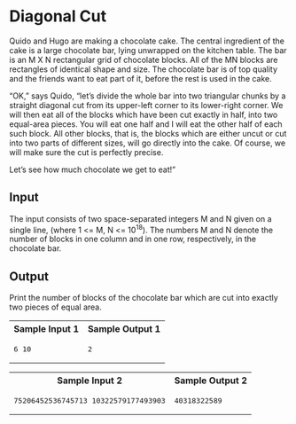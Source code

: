 # Diagonal Cut

Quido and Hugo are making a chocolate cake. The central ingredient of the cake is a large chocolate bar, lying unwrapped on the kitchen table. The bar is an M X N rectangular grid of chocolate blocks. All of the MN blocks are rectangles of identical shape and size. The chocolate bar is of top quality and the friends want to eat part of it, before the rest is used in the cake.

“OK,” says Quido, “let’s divide the whole bar into two triangular chunks by a straight diagonal cut from its upper-left corner to its lower-right corner. We will then eat all of the blocks which have been cut exactly in half, into two equal-area pieces. You will eat one half and I will eat the other half of each such block. All other blocks, that is, the blocks which are either uncut or cut into two parts of different sizes, will go directly into the cake. Of course, we will make sure the cut is perfectly precise.

Let’s see how much chocolate we get to eat!”

## Input

The input consists of two space-separated integers M and N given on a single line, (where 1 <= M, N <= 10<sup>18</sup>). The numbers M and N denote the number of blocks in one column and in one row, respectively, in the chocolate bar.

## Output

Print the number of blocks of the chocolate bar which are cut into exactly two pieces of equal area.

<table class="sample" summary="sample data">

<tbody>

<tr>

<th>Sample Input 1</th>

<th>Sample Output 1</th>

</tr>

<tr>

<td>

<pre>6 10
</pre>

</td>

<td>

<pre>2
</pre>

</td>

</tr>

</tbody>

</table>

<table class="sample" summary="sample data">

<tbody>

<tr>

<th>Sample Input 2</th>

<th>Sample Output 2</th>

</tr>

<tr>

<td>

<pre>75206452536745713 10322579177493903
</pre>

</td>

<td>

<pre>40318322589
</pre>

</td>

</tr>

</tbody>

</table>



